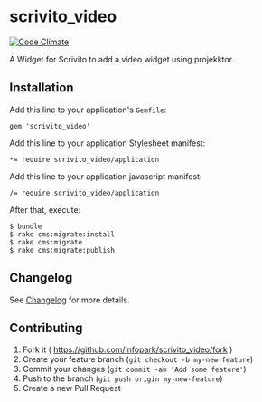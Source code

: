 scrivito_video
=====================

[![Code Climate](https://codeclimate.com/github/infopark/scrivito_video/badges/gpa.svg)](https://codeclimate.com/github/infopark/scrivito_video)

A Widget for Scrivito to add a video widget using projekktor.

## Installation

Add this line to your application's `Gemfile`:

    gem 'scrivito_video'

Add this line to your application Stylesheet manifest:

    *= require scrivito_video/application

Add this line to your application javascript manifest:

    /= require scrivito_video/application

After that, execute:

    $ bundle
    $ rake cms:migrate:install
    $ rake cms:migrate
    $ rake cms:migrate:publish

## Changelog
See [Changelog](https://github.com/infopark/scrivito_video/blob/master/CHANGELOG.md) for more
details.

## Contributing

1. Fork it ( https://github.com/infopark/scrivito_video/fork )
2. Create your feature branch (`git checkout -b my-new-feature`)
3. Commit your changes (`git commit -am 'Add some feature'`)
4. Push to the branch (`git push origin my-new-feature`)
5. Create a new Pull Request